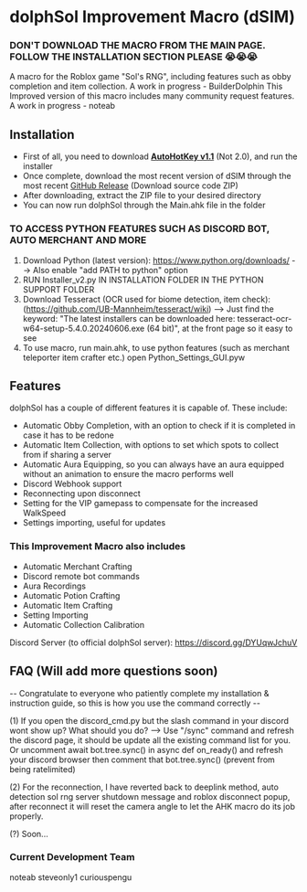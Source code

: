 # dolphSol Improvement Macro (dSIM)
### DON'T DOWNLOAD THE MACRO FROM THE MAIN PAGE. FOLLOW THE INSTALLATION SECTION PLEASE 😭😭😭
 A macro for the Roblox game "Sol's RNG", including features such as obby completion and item collection. A work in progress - BuilderDolphin
 This Improved version of this macro includes many community request features. A work in progress - noteab

## Installation
  - First of all, you need to download **[AutoHotKey v1.1](https://www.autohotkey.com/)** (Not 2.0), and run the installer
  - Once complete, download the most recent version of dSIM through the most recent [GitHub Release](https://github.com/noteab/dolphSol-Improvement-Macro/releases/latest) (Download source code ZIP)
  - After downloading, extract the ZIP file to your desired directory
  - You can now run dolphSol through the Main.ahk file in the folder
### TO ACCESS PYTHON FEATURES SUCH AS DISCORD BOT, AUTO MERCHANT AND MORE

1. Download Python (latest version): https://www.python.org/downloads/ --> Also enable "add PATH to python" option
2. RUN Installer_v2.py  IN INSTALLATION FOLDER IN THE PYTHON SUPPORT FOLDER
3.  Download Tesseract (OCR used for biome detection, item check): (https://github.com/UB-Mannheim/tesseract/wiki)
--> Just find the keyword: "The latest installers can be downloaded here: tesseract-ocr-w64-setup-5.4.0.20240606.exe (64 bit)", at the front page so it easy to see
4. To use macro, run main.ahk, to use python features (such as merchant teleporter item crafter etc.) open Python_Settings_GUI.pyw

## Features
dolphSol has a couple of different features it is capable of. These include:
 - Automatic Obby Completion, with an option to check if it is completed in case it has to be redone
 - Automatic Item Collection, with options to set which spots to collect from if sharing a server
 - Automatic Aura Equipping, so you can always have an aura equipped without an animation to ensure the macro performs well
 - Discord Webhook support
 - Reconnecting upon disconnect
 - Setting for the VIP gamepass to compensate for the increased WalkSpeed
 - Settings importing, useful for updates
### This Improvement Macro also includes
 - Automatic Merchant Crafting
 - Discord remote bot commands
 - Aura Recordings
 - Automatic Potion Crafting
 - Automatic Item Crafting
 - Setting Importing
 - Automatic Collection Calibration

Discord Server (to official dolphSol server): https://discord.gg/DYUqwJchuV

## FAQ (Will add more questions soon)
-- Congratulate to everyone who patiently complete my installation & instruction guide, so this is how you use the command correctly --

(1) If you open the discord_cmd.py but the slash command in your discord wont show up? What should you do? --> Use "/sync" command and refresh the discord page, it should be update all the existing command list for you. Or uncomment await bot.tree.sync() in async def on_ready() and refresh your discord browser then comment that bot.tree.sync() (prevent from being ratelimited)

(2) For the reconnection, I have reverted back to deeplink method, auto detection sol rng server shutdown message and roblox disconnect popup, after reconnect it will reset the camera angle to let the AHK macro do its job properly.

(?) Soon...

### Current Development Team
noteab
steveonly1
curiouspengu
